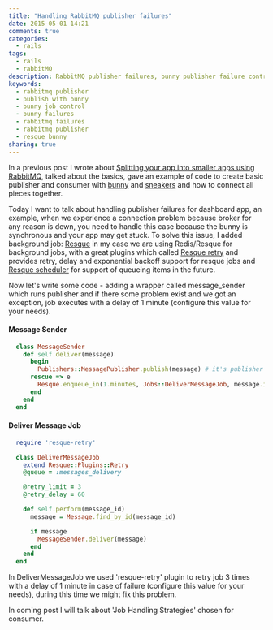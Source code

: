 ```yaml
---
title: "Handling RabbitMQ publisher failures"
date: 2015-05-01 14:21
comments: true
categories:
  - rails
tags:
  - rails
  - rabbitMQ
description: RabbitMQ publisher failures, bunny publisher failure control, make bunny asynchronous using jobs, resque for bunny gem
keywords: 
  - rabbitmq publisher
  - publish with bunny
  - bunny job control
  - bunny failures
  - rabbitmq failures
  - rabbitmq publisher
  - resque bunny
sharing: true
---
```


In a previous post I wrote about [Splitting your app into smaller apps using RabbitMQ](http://warolv.net/blog/2015/04/27/splitting-your-app-into-smaller-apps-using-rabbitmq/), talked about the basics, gave an example of code to create basic publisher and consumer with [bunny](https://github.com/ruby-amqp/bunny) and [sneakers](https://github.com/jondot/sneakers) and how to connect all pieces together.

Today I want to talk about handling publisher failures for dashboard app, an example, when we experience a connection problem because broker for any reason is down, you need to handle this case because the bunny is synchronous and your app may get stuck.
To solve this issue, I added background job: [Resque](https://github.com/resque/resque) in my case we are using Redis/Resque for background jobs, with a great plugins which called [Resque retry](https://github.com/lantins/resque-retry) and provides retry, delay and exponential backoff support for resque jobs and [Resque scheduler](https://github.com/resque/resque-scheduler) for support of queueing items in the future.

<!-- more -->

Now let's write some code - adding a wrapper called message_sender which runs publisher and if there some problem exist and we got an exception, job executes with a delay of 1 minute (configure this value for your needs).

#### Message Sender
``` ruby 
  class MessageSender
    def self.deliver(message)
      begin
        Publishers::MessagePublisher.publish(message) # it's publisher's code from previous post
      rescue => e
        Resque.enqueue_in(1.minutes, Jobs::DeliverMessageJob, message.id)
      end
    end
  end
``` 

#### Deliver Message Job
``` ruby 
  require 'resque-retry'

  class DeliverMessageJob
    extend Resque::Plugins::Retry
    @queue = :messages_delivery

    @retry_limit = 3
    @retry_delay = 60

    def self.perform(message_id)
      message = Message.find_by_id(message_id)

      if message
        MessageSender.deliver(message)
      end
    end
  end
``` 
In DeliverMessageJob we used 'resque-retry' plugin to retry job 3 times with a delay of 1 minute in case of failure (configure this value for your needs), during this time we might fix this problem.

In coming post I will talk about 'Job Handling Strategies' chosen for consumer.